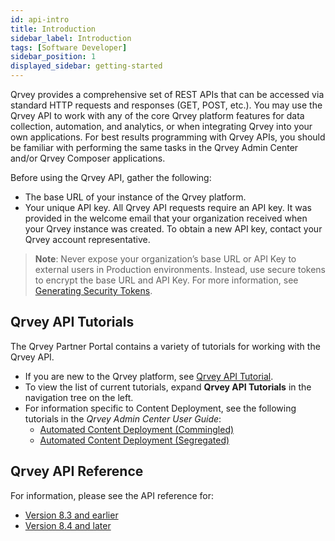 ```yaml
---
id: api-intro
title: Introduction
sidebar_label: Introduction
tags: [Software Developer]
sidebar_position: 1
displayed_sidebar: getting-started
---
```


<div style={{textAlign: "justify"}}>

Qrvey provides a comprehensive set of REST APIs that can be accessed via standard HTTP requests and responses (GET, POST, etc.). You may use the Qrvey API to work with any of the core Qrvey platform features for data collection, automation, and analytics, or when integrating Qrvey into your own applications. For best results programming with Qrvey APIs, you should be familiar with performing the same tasks in the Qrvey Admin Center and/or Qrvey Composer applications.

Before using the Qrvey API, gather the following:
- The base URL of your instance of the Qrvey platform. 
- Your unique API key. All Qrvey API requests require an API key. It was provided in the welcome email that your organization received when your Qrvey instance was created. To obtain a new API key, contact your Qrvey account representative.

> **Note**: Never expose your organization’s base URL or API Key to external users in Production environments. Instead, use secure tokens to encrypt the base URL and API Key. For more information, see [Generating Security Tokens](../08-API/generating-security-tokens.md).

## Qrvey API Tutorials
The Qrvey Partner Portal contains a variety of tutorials for working with the Qrvey API. 
* If you are new to the Qrvey platform, see [Qrvey API Tutorial](./Qrvey%20API%20Tutorials/api-tutorial.md).
* To view the list of current tutorials, expand **Qrvey API Tutorials** in the navigation tree on the left. 
* For information specific to Content Deployment, see the following tutorials in the *Qrvey Admin Center User Guide*:
   * [Automated Content Deployment (Commingled)](../../admin/08-Content%20Deployment/automated-CD-commingled.md)
   * [Automated Content Deployment (Segregated)](../../admin/08-Content%20Deployment/automated-CD-segregated.md)

## Qrvey API Reference
For information, please see the API reference for:

- [Version 8.3 and earlier](https://qrvey.stoplight.io/docs/qrvey-api-doc/branches/release%2F8.3--Earlier/)
- [Version 8.4 and later](https://qrvey.stoplight.io/docs/qrvey-api-doc/branches/release%2F8.4--Later/)


</div>